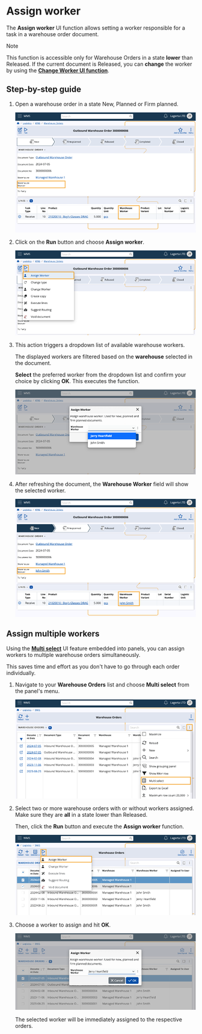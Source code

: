 # Assign worker

The **Assign worker** UI function allows setting a worker responsible for a task in a warehouse order document. 

> [!NOTE]
> This function is accessible only for Warehouse Orders in a state **lower** than Released.
> If the current document is Released, you can **change** the worker by using the **[Change Worker UI function](change-worker.md)**.

## Step-by-step guide

1. Open a warehouse order in a state New, Planned or Firm planned.

   ![Picture](pictures/warehouse_worker_empty.png)

2. Click on the **Run** button and choose **Assign worker**.
  
   ![Picture](pictures/assign_worker_single.png)

3. This action triggers a dropdown list of available warehouse workers.

   The displayed workers are filtered based on the **warehouse** selected in the document.

   **Select** the preferred worker from the dropdown list and confirm your choice by clicking **OK**. This executes the function.

   ![Picture](pictures/select_single_worker.png)

4. After refreshing the document, the **Warehouse Worker** field will show the selected worker.

   ![Picture](pictures/single_worker_selected.png)

## Assign multiple workers

Using the **[Multi select](https://docs.erp.net/webclient/introduction/navigator-features.html#panel-menu)** UI feature embedded into panels, you can assign workers to multiple warehouse orders simultaneously.

This saves time and effort as you don't have to go through each order individually.

1. Navigate to your **Warehouse Orders** list and choose **Multi select** from the panel's menu.

   ![Picture](pictures/multi_select.png)

2. Select two or more warehouse orders with or without workers assigned. Make sure they are **all** in a state lower than Released.
   
   Then, click the **Run** button and execute the **Assign worker** function.

   ![Picture](pictures/assign_multiple.png)

3. Choose a worker to assign and hit **OK**.

   ![Picture](pictures/select_multiple.png)

   The selected worker will be immediately assigned to the respective orders.

  


